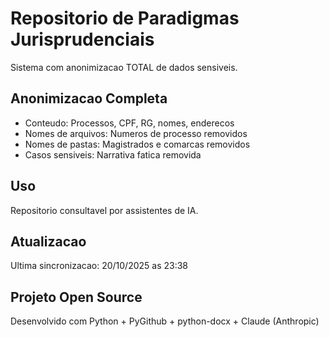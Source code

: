 # Repositorio de Paradigmas Jurisprudenciais

Sistema com anonimizacao TOTAL de dados sensiveis.

## Anonimizacao Completa

- Conteudo: Processos, CPF, RG, nomes, enderecos
- Nomes de arquivos: Numeros de processo removidos
- Nomes de pastas: Magistrados e comarcas removidos
- Casos sensiveis: Narrativa fatica removida

## Uso

Repositorio consultavel por assistentes de IA.

## Atualizacao

Ultima sincronizacao: 20/10/2025 as 23:38

## Projeto Open Source

Desenvolvido com Python + PyGithub + python-docx + Claude (Anthropic)
